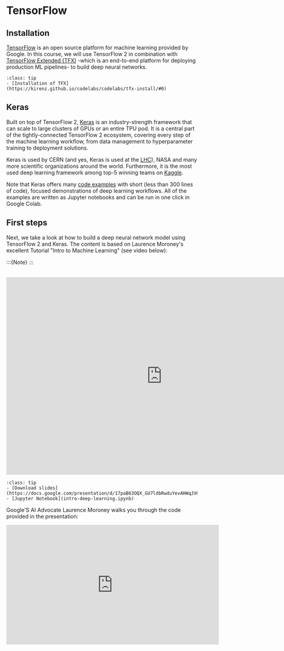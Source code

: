 # TensorFlow

## Installation

[TensorFlow](https://www.tensorflow.org) is an open source platform for machine learning provided by Google. In this course, we will use TensorFlow 2 in combination with [TensorFlow Extended (TFX)](https://www.tensorflow.org/tfx) -which is an end-to-end platform for deploying production ML pipelines- to build deep neural networks. 


```{admonition} Installation tutorial
:class: tip
- [Installation of TFX](https://kirenz.github.io/codelabs/codelabs/tfx-install/#0)
```

## Keras

Built on top of TensorFlow 2, [Keras](https://keras.io) is an industry-strength framework that can scale to large clusters of GPUs or an entire TPU pod. It is a central part of the tightly-connected TensorFlow 2 ecosystem, covering every step of the machine learning workflow, from data management to hyperparameter training to deployment solutions.

Keras is used by CERN (and yes, Keras is used at the [LHC](https://blog.tensorflow.org/2021/04/reconstructing-thousands-of-particles-in-one-go-at-cern-lhc.html)), NASA and many more scientific organizations around the world. Furthermore, it is the most used deep learning framework among top-5 winning teams on [Kaggle](https://www.kaggle.com). 

Note that Keras offers many [code examples](https://keras.io/examples/) with short (less than 300 lines of code), focused demonstrations of deep learning workflows. All of the examples are written as Jupyter notebooks and can be run in one click in Google Colab.

## First steps

Next, we take a look at how to build a deep neural network model using TensorFlow 2 and Keras. The content is based on Laurence Moroney's excellent Tutorial "Intro to Machine Learning" (see video below): 

:::{Note}
:::

<br>

<iframe src="https://docs.google.com/presentation/d/e/2PACX-1vQn-aJbtwbwSJgA9mMMRBUXrtIvKJXQWwNrMpAr4tPKZ1URiI84eWvlZPly3wcDpp0e6NrrbGVW5G2g/embed?start=false&loop=false&delayms=3000" frameborder="0" width="820" height="520" allowfullscreen="true" mozallowfullscreen="true" webkitallowfullscreen="true"></iframe>

<br>

```{admonition} Resources
:class: tip
- [Download slides](https://docs.google.com/presentation/d/17paB63OQX_GU7ldbRwduYevAHWqJVGJkV4NZdXPpKjY/export/pdf)
- [Jupyter Notebook](intro-deep-learning.ipynb)

```

Google'S AI Advocate Laurence Moroney walks you through the code provided in the presentation: 

<iframe width="560" height="315" src="https://www.youtube-nocookie.com/embed/KNAWp2S3w94" title="YouTube video player" frameborder="0" allow="accelerometer; autoplay; clipboard-write; encrypted-media; gyroscope; picture-in-picture" allowfullscreen></iframe>